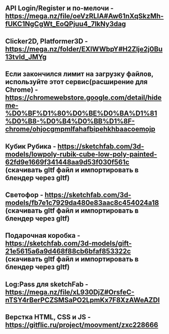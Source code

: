 API Login/Register и по-мелочи - https://mega.nz/file/oeVzRLIA#Aw61nXqSkzMh-fUKC1NgCgWt_EoQPjuu4_7lkNy3dag
-----------------------------------------------------------------------------------------------------------
Clicker2D, Platformer3D - https://mega.nz/folder/EXlWWbpY#H2Zlje2j0Bu13tvId_JMYg
-----------------------------------------------------------------------------------------------------------
Если закончился лимит на загрузку файлов, используйте этот сервис(расширение для Chrome) - https://chromewebstore.google.com/detail/hideme-%D0%BF%D1%80%D0%BE%D0%BA%D1%81%D0%B8-%D0%B4%D0%BB%D1%8F-chrome/ohjocgmpmlfahafbipehkhbaacoemojp
-----------------------------------------------------------------------------------------------------------
Кубик Рубика - https://sketchfab.com/3d-models/lowpoly-rubik-cube-low-poly-painted-62fd9e1669f341448aa9d53f030f561c (скачивать gltf файл и импортировать в блендер через gltf)
-----------------------------------------------------------------------------------------------------------
Светофор - https://sketchfab.com/3d-models/fb7e1c7929da480e83aac8c454024a18 (скачивать gltf файл и импортировать в блендер через gltf)
-----------------------------------------------------------------------------------------------------------
Подарочная коробка - https://sketchfab.com/3d-models/gift-21e5615a6a9d468f88cb6bfaf853322c (скачивать gltf файл и импортировать в блендер через gltf)
-----------------------------------------------------------------------------------------------------------
Log:Pass для sketchFab - https://mega.nz/file/xL930DjZ#OrsfeC-nTSY4rBerPCZSMSaPO2LpmKx7F8XzAWeAZDI
-----------------------------------------------------------------------------------------------------------
Верстка HTML, CSS и JS - https://gitflic.ru/project/moovment/zxc228666
-----------------------------------------------------------------------------------------------------------

